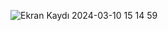 ![Ekran Kaydı 2024-03-10 15 14 59](https://github.com/Bahadireray/DragAndDropJetpackCompose/assets/57098047/c2cc3b66-7ce9-4a50-b922-fb103aafc20c)
